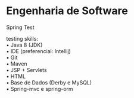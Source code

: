# Engenharia de Software
Spring Test

testing skills:<br>
• Java 8 (JDK)<br>
• IDE (preferencial: Intellij)<br>
• Git<br>
• Maven<br>
• JSP + Servlets<br>
• HTML<br>
• Base de Dados (Derby e MySQL)<br>
• Spring-mvc e spring-orm
